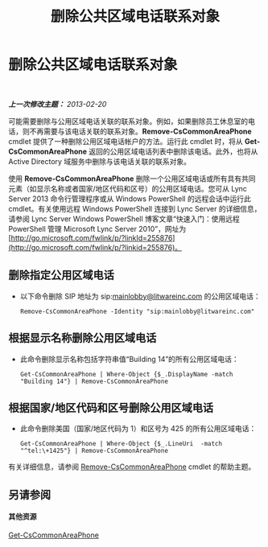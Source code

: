 ﻿---
title: 删除公共区域电话联系对象
TOCTitle: 删除公共区域电话联系对象
ms:assetid: f4c139dc-f07c-4c75-9345-e291aea41173
ms:mtpsurl: https://technet.microsoft.com/zh-cn/library/JJ994087(v=OCS.15)
ms:contentKeyID: 52061174
ms.date: 05/19/2016
mtps_version: v=OCS.15
ms.translationtype: HT
---

# 删除公共区域电话联系对象

 

_**上一次修改主题：** 2013-02-20_

可能需要删除与公用区域电话关联的联系对象。例如，如果删除员工休息室的电话，则不再需要与该电话关联的联系对象。**Remove-CsCommonAreaPhone** cmdlet 提供了一种删除公用区域电话帐户的方法。运行此 cmdlet 时，将从 **Get-CsCommonAreaPhone** 返回的公用区域电话列表中删除该电话。此外，也将从 Active Directory 域服务中删除与该电话关联的联系对象。

使用 **Remove-CsCommonAreaPhone** 删除一个公用区域电话或所有具有共同元素（如显示名称或者国家/地区代码和区号）的公用区域电话。您可从 Lync Server 2013 命令行管理程序或从 Windows PowerShell 的远程会话中运行此 cmdlet。有关使用远程 Windows PowerShell 连接到 Lync Server 的详细信息，请参阅 Lync Server Windows PowerShell 博客文章“快速入门：使用远程 PowerShell 管理 Microsoft Lync Server 2010”，网址为 [http://go.microsoft.com/fwlink/p/?linkId=255876](http://go.microsoft.com/fwlink/p/?linkid=255876)。


## 删除指定公用区域电话

  - 以下命令删除 SIP 地址为 sip:mainlobby@litwareinc.com 的公用区域电话：
    
        Remove-CsCommonAreaPhone -Identity "sip:mainlobby@litwareinc.com"

## 根据显示名称删除公用区域电话

  - 此命令删除显示名称包括字符串值“Building 14”的所有公用区域电话：
    
        Get-CsCommonAreaPhone | Where-Object {$_.DisplayName -match "Building 14"} | Remove-CsCommonAreaPhone

## 根据国家/地区代码和区号删除公用区域电话

  - 此命令删除美国（国家/地区代码为 1）和区号为 425 的所有公用区域电话：
    
        Get-CsCommonAreaPhone | Where-Object {$_.LineUri  -match "^tel:\+1425"} | Remove-CsCommonAreaPhone

有关详细信息，请参阅 [Remove-CsCommonAreaPhone](remove-cscommonareaphone.md) cmdlet 的帮助主题。

## 另请参阅

#### 其他资源

[Get-CsCommonAreaPhone](get-cscommonareaphone.md)

